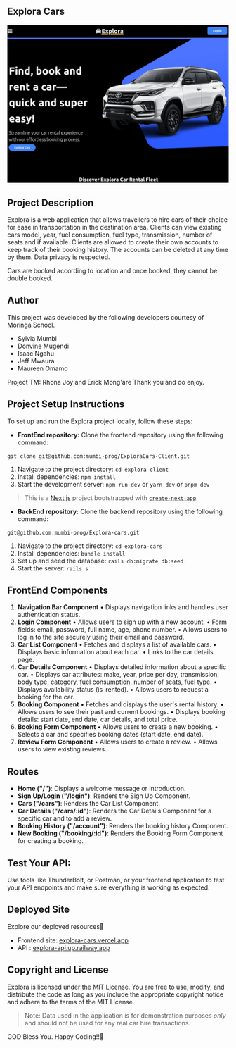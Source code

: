 ## Explora Cars
![alt text](https://github.com/mumbi-prog/ExploraCars-Client/blob/development/public/explora.jpeg?raw=true)
## Project Description

Explora is a web application that allows travellers to hire cars of their choice for ease in transportation in the destination area. 
Clients can view existing cars model, year, fuel consumption, fuel type, transmission, number of seats and if available. 
Clients are allowed to create their own accounts to keep track of their booking history. The accounts can be deleted at any time by them. Data privacy is respected.

Cars are booked according to location and once booked, they cannot be double booked. 

## Author

This project was developed by the following developers courtesy of Moringa School.
- Sylvia Mumbi
- Donvine Mugendi
- Isaac Ngahu
- Jeff Mwaura
- Maureen Omamo 

Project TM: Rhona Joy and Erick Mong'are Thank you and do enjoy.

## Project Setup Instructions

To set up and run the Explora project locally, follow these steps:
- **FrontEnd repository:** Clone the frontend repository using the following command:
```
git clone git@github.com:mumbi-prog/ExploraCars-Client.git
```
1. Navigate to the project directory: `cd explora-client`
2. Install dependencies: `npm install`
3. Start the development server: `npm run dev` or `yarn dev` or `pnpm dev`

> This is a [Next.js](https://nextjs.org/) project bootstrapped with [`create-next-app`](https://github.com/vercel/next.js/tree/canary/packages/create-next-app).
   
- **BackEnd repository:**  Clone the backend repository using the following command:
```
git@github.com:mumbi-prog/Explora-cars.git
```
1. Navigate to the project directory: `cd explora-cars`
2. Install dependencies: `bundle install`
3. Set up and seed the database: `rails db:migrate db:seed`
4. Start the server: `rails s`

## FrontEnd Components

1. **Navigation Bar Component**
•	Displays navigation links and handles user authentication status.
2. **Login Component**
•	Allows users to sign up with a new account.
•	Form fields: email, password, full name, age, phone number.
•	Allows users to log in to the site securely using their email and password.
3. **Car List Component**
•	Fetches and displays a list of available cars.
•	Displays basic information about each car.
•	Links to the car details page.
4. **Car Details Component**
•	Displays detailed information about a specific car.
•	Displays car attributes: make, year, price per day, transmission, body type, category, fuel consumption, number of seats, fuel type.
•	Displays availability status (is_rented).
•	Allows users to request a booking for the car.
5. **Booking Component**
•	Fetches and displays the user's rental history.
•	Allows users to see their past and current bookings.
•	Displays booking details: start date, end date, car details, and total price.
6. **Booking Form Component**
•	Allows users to create a new booking.
•	Selects a car and specifies booking dates (start date, end date).
7. **Review Form Component**
•	Allows users to create a review.
•	Allows users to view existing reviews.

## Routes
- **Home ("/")**: Displays a welcome message or introduction.
- **Sign Up/Login ("/login")**: Renders the Sign Up Component.
- **Cars ("/cars")**: Renders the Car List Component.
- **Car Details ("/cars/:id")**: Renders the Car Details Component for a specific car and to add a review.
- **Booking History ("/account")**: Renders the booking history Component.
- **New Booking ("/booking/:id")**: Renders the Booking Form Component for creating a booking.

## Test Your API:

Use tools like ThunderBolt, or Postman, or your frontend application to test your API endpoints and make sure everything is working as expected.

## Deployed Site
Explore our deployed resources🚀 
- Frontend site: [explora-cars.vercel.app](https://explora-cars.vercel.app/)
- API : [explora-api.up.railway.app](https://explora-api.up.railway.app)

## Copyright and License

Explora is licensed under the MIT License. 
You are free to use, modify, and distribute the code as long as you include the appropriate copyright notice and adhere to the terms of the MIT License.

> Note: Data used in the application is for demonstration purposes *only* and should not be used for any real car hire transactions.

GOD Bless You. Happy Coding!!🤗
